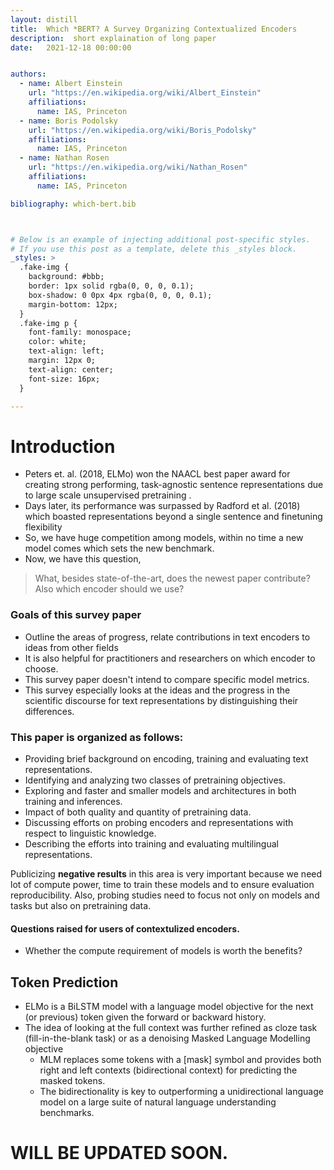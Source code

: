 ```yaml
---
layout: distill
title:  Which *BERT? A Survey Organizing Contextualized Encoders 
description:  short explaination of long paper 
date:   2021-12-18 00:00:00 


authors:
  - name: Albert Einstein
    url: "https://en.wikipedia.org/wiki/Albert_Einstein"
    affiliations:
      name: IAS, Princeton
  - name: Boris Podolsky
    url: "https://en.wikipedia.org/wiki/Boris_Podolsky"
    affiliations:
      name: IAS, Princeton
  - name: Nathan Rosen
    url: "https://en.wikipedia.org/wiki/Nathan_Rosen"
    affiliations:
      name: IAS, Princeton

bibliography: which-bert.bib



# Below is an example of injecting additional post-specific styles.
# If you use this post as a template, delete this _styles block.
_styles: >
  .fake-img {
    background: #bbb;
    border: 1px solid rgba(0, 0, 0, 0.1);
    box-shadow: 0 0px 4px rgba(0, 0, 0, 0.1);
    margin-bottom: 12px;
  }
  .fake-img p {
    font-family: monospace;
    color: white;
    text-align: left;
    margin: 12px 0;
    text-align: center;
    font-size: 16px;
  }

---
```


#   Introduction
*   Peters et. al. (2018, ELMo) won the NAACL best paper award for creating strong performing, task-agnostic sentence representations due to large scale unsupervised pretraining <d-cite key="gregor2015draw"></d-cite>. 
*   Days later, its performance was surpassed by  Radford et al. (2018) which boasted representations beyond a single sentence and finetuning flexibility
*   So, we have huge competition among models, within no time a new model comes which sets the new benchmark.
* Now, we have this question,
>   What, besides state-of-the-art, does the newest paper contribute? Also which encoder should we use?

###  Goals of this survey paper
*   Outline the areas of progress, relate contributions in text encoders to ideas from other fields
*   It is also helpful for practitioners and researchers on which encoder to choose.
*   This survey paper doesn't intend to compare specific model metrics.
*   This survey especially looks at the ideas and the progress  in the scientific discourse for text representations by distinguishing their differences.

###  This paper is organized as follows:
*   Providing brief background on encoding, training and evaluating text representations.
*   Identifying and analyzing two classes of pretraining objectives.
*   Exploring and faster and smaller models and architectures in both training and inferences.
*   Impact of both quality and quantity of pretraining data.
*   Discussing efforts on probing encoders and representations with respect to linguistic knowledge.
*   Describing the efforts into training and evaluating multilingual representations.

Publicizing **negative results** in this area is very important because we need lot of compute power, time to train these models and to ensure evaluation reproducibility. Also, probing studies need to focus not only on models and tasks but also on pretraining data.

####  Questions raised for users of contextulized encoders.
*   Whether the compute requirement of models is worth the benefits?


##  Token Prediction
* ELMo <d-cite key="peters-etal-2018-deep"></d-cite> is a BiLSTM model with a language model objective for the next (or previous) token given the forward or backward history.
* The idea of looking at the full context was further refined as cloze task (fill-in-the-blank task) or as a denoising Masked Language Modelling objective <d-cite key="devlin-etal-2019-bert"></d-cite>
  - MLM replaces some tokens with a [mask] symbol and provides both right and left contexts (bidirectional context) for predicting the masked tokens.
  - The bidirectionality is key to outperforming a unidirectional language model on a large suite of natural language understanding benchmarks. <d-cite key="devlin-etal-2019-bert"></d-cite> <d-cite key="raffel2019exploring"></d-cite>

# WILL BE UPDATED SOON.